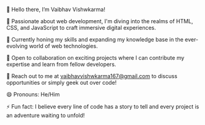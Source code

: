 👋 Hello there, I’m Vaibhav Vishwkarma!

🌟 Passionate about web development, I'm diving into the realms of HTML, CSS, and JavaScript to craft immersive digital experiences.

🌱 Currently honing my skills and expanding my knowledge base in the ever-evolving world of web technologies.

💼 Open to collaboration on exciting projects where I can contribute my expertise and learn from fellow developers.

📧 Reach out to me at vaibhavvishwkarma167@gmail.com to discuss opportunities or simply geek out over code!

😄 Pronouns: He/Him

⚡ Fun fact: I believe every line of code has a story to tell and every project is an adventure waiting to unfold!

<!---
VaibhavVishwkarma/VaibhavVishwkarma is a ✨ special ✨ repository because its `README.md` (this file) appears on your GitHub profile.
You can click the Preview link to take a look at your changes.
--->
